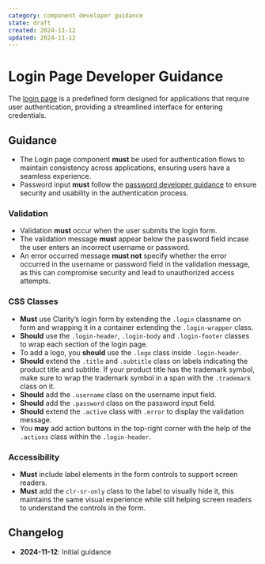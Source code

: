 ```yaml
---
category: component developer guidance
state: draft
created: 2024-11-12
updated: 2024-11-12
---
```


# Login Page Developer Guidance

The [login page](https://clarity.design/documentation/login) is a predefined form designed for applications that require user authentication, providing a streamlined interface for entering credentials.

## Guidance

- The Login page component **must** be used for authentication flows to maintain consistency across applications, ensuring users have a seamless experience.
- Password input **must** follow the [password developer guidance](/2019) to ensure security and usability in the authentication process.

### Validation

- Validation **must** occur when the user submits the login form.
- The validation message **must** appear below the password field incase the user enters an incorrect username or password.
- An error occurred message **must not** specify whether the error occurred in the username or password field in the validation message, as this can compromise security and lead to unauthorized access attempts.

### CSS Classes

- **Must** use Clarity’s login form by extending the `.login` classname on form and wrapping it in a container extending the `.login-wrapper` class.
- **Should** use the `.login-header`, `.login-body` and `.login-footer` classes to wrap each section of the login page.
- To add a logo, you **should** use the `.logo` class inside `.login-header`.
- **Should** extend the `.title` and `.subtitle` class on labels indicating the product title and subtitle. If your product title has the trademark symbol, make sure to wrap the trademark symbol in a span with the `.trademark` class on it.
- **Should** add the `.username` class on the username input field.
- **Should** add the `.password` class on the password input field.
- **Should** extend the `.active` class with `.error` to display the validation message.
- You **may** add action buttons in the top-right corner with the help of the `.actions` class within the `.login-header`.

### Accessibility

- **Must** include label elements in the form controls to support screen readers.
- **Must** add the `clr-sr-only` class to the label to visually hide it, this maintains the same visual experience while still helping screen readers to understand the controls in the form.

## Changelog

- **2024-11-12**: Initial guidance
